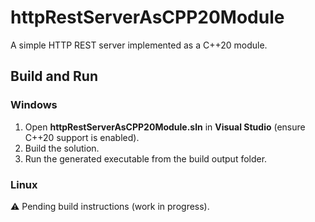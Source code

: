# httpRestServerAsCPP20Module

A simple HTTP REST server implemented as a C++20 module.

## Build and Run

### Windows
1. Open **httpRestServerAsCPP20Module.sln** in **Visual Studio** (ensure C++20 support is enabled).  
2. Build the solution.  
3. Run the generated executable from the build output folder.  

### Linux
⚠️ Pending build instructions (work in progress).
